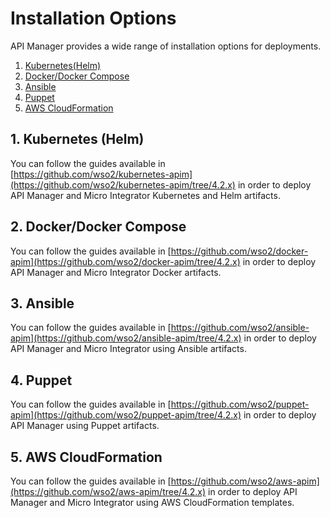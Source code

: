 # Installation Options

API Manager provides a wide range of installation options for deployments.

1. [Kubernetes(Helm)](#1-kubernetes-helm)
2. [Docker/Docker Compose](#2-dockerdocker-compose)
3. [Ansible](#3-ansible)
4. [Puppet](#4-puppet)
5. [AWS CloudFormation](#5-aws-cloudformation)

## 1. Kubernetes (Helm)

You can follow the guides available in [https://github.com/wso2/kubernetes-apim](https://github.com/wso2/kubernetes-apim/tree/4.2.x) in order to deploy API Manager and Micro Integrator Kubernetes and Helm artifacts.

## 2. Docker/Docker Compose

You can follow the guides available in [https://github.com/wso2/docker-apim](https://github.com/wso2/docker-apim/tree/4.2.x) in order to deploy API Manager and Micro Integrator Docker artifacts.

## 3. Ansible

You can follow the guides available in [https://github.com/wso2/ansible-apim](https://github.com/wso2/ansible-apim/tree/4.2.x) in order to deploy API Manager and Micro Integrator using Ansible artifacts.

## 4. Puppet

You can follow the guides available in [https://github.com/wso2/puppet-apim](https://github.com/wso2/puppet-apim/tree/4.2.x) in order to deploy API Manager using Puppet artifacts.

## 5. AWS CloudFormation

You can follow the guides available in [https://github.com/wso2/aws-apim](https://github.com/wso2/aws-apim/tree/4.2.x) in order to deploy API Manager and Micro Integrator using AWS CloudFormation templates.
